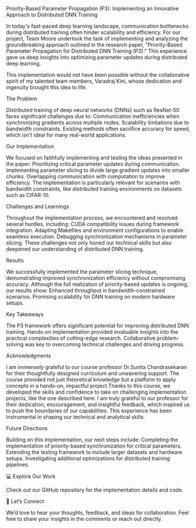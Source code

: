 
Priority-Based Parameter Propagation (P3): Implementing an Innovative Approach to Distributed DNN Training

In today's fast-paced deep learning landscape, communication bottlenecks during distributed training often hinder scalability and efficiency. For our project, Team Moore undertook the task of implementing and analyzing the groundbreaking approach outlined in the research paper, "Priority-Based Parameter Propagation for Distributed DNN Training (P3)." This experience gave us deep insights into optimizing parameter updates during distributed deep learning.

This implementation would not have been possible without the collaborative spirit of my talented team members, Varadraj Kini, whose dedication and ingenuity brought this idea to life.

The Problem

Distributed training of deep neural networks (DNNs) such as ResNet-50 faces significant challenges due to:
Communication inefficiencies when synchronizing gradients across multiple nodes.
Scalability limitations due to bandwidth constraints.
Existing methods often sacrifice accuracy for speed, which isn't ideal for many real-world applications.

Our Implementation

We focused on faithfully implementing and testing the ideas presented in the paper:
Prioritizing critical parameter updates during communication.
Implementing parameter slicing to divide large gradient updates into smaller chunks.
Overlapping communication with computation to improve efficiency.
The implementation is particularly relevant for scenarios with bandwidth constraints, like distributed training environments on datasets such as CIFAR-10.

Challenges and Learnings

Throughout the implementation process, we encountered and resolved several hurdles, including:
CUDA compatibility issues during framework integration.
Adapting Makefiles and environment configurations to enable seamless execution.
Debugging synchronization mechanisms in parameter slicing.
These challenges not only honed our technical skills but also deepened our understanding of distributed DNN training.

Results

We successfully implemented the parameter slicing technique, demonstrating improved synchronization efficiency without compromising accuracy. Although the full realization of priority-based updates is ongoing, our results show:
Enhanced throughput in bandwidth-constrained scenarios.
Promising scalability for DNN training on modern hardware setups.

Key Takeaways

The P3 framework offers significant potential for improving distributed DNN training.
Hands-on implementation provided invaluable insights into the practical complexities of cutting-edge research.
Collaborative problem-solving was key to overcoming technical challenges and driving progress.

Acknowledgments

I am immensely grateful to our course professor Dr.Sunita Chandrasekaran for their thoughtfully designed curriculum and unwavering support. The course provided not just theoretical knowledge but a platform to apply concepts in a hands-on, impactful project.Thanks to this course, we developed the skills and confidence to take on challenging implementation projects, like the one described here. I am truly grateful to our professor for their dedication, encouragement, and insightful feedback, which inspired us to push the boundaries of our capabilities. This experience has been instrumental in shaping our technical and analytical skills.

Future Directions

Building on this implementation, our next steps include:
Completing the implementation of priority-based synchronization for critical parameters.
Extending the testing framework to include larger datasets and hardware setups.
Investigating additional optimizations for distributed training pipelines.

💻 Explore Our Work

Check out our GitHub repository for the implementation details and code.

🔗 Let’s Connect

We’d love to hear your thoughts, feedback, and ideas for collaboration. Feel free to share your insights in the comments or reach out directly.

